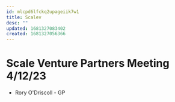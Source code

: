 ```yaml
---
id: mlcpd6lfckq2upageiik7w1
title: Scalev
desc: ""
updated: 1681327083402
created: 1681327056366
---
```


# Scale Venture Partners Meeting 4/12/23

- Rory O'Driscoll - GP
